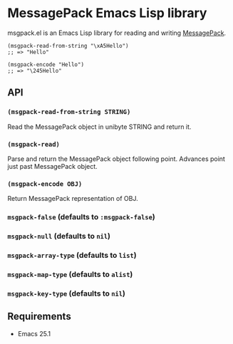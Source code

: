 # MessagePack Emacs Lisp library

msgpack.el is an Emacs Lisp library for reading and writing [MessagePack](https://msgpack.org/).

``` emacs-lisp
(msgpack-read-from-string "\xA5Hello")
;; => "Hello"

(msgpack-encode "Hello")
;; => "\245Hello"
```

## API

### `(msgpack-read-from-string STRING)`

Read the MessagePack object in unibyte STRING and return it.

### `(msgpack-read)`

Parse and return the MessagePack object following point.
Advances point just past MessagePack object.

### `(msgpack-encode OBJ)`

Return MessagePack representation of OBJ.

### `msgpack-false` (defaults to `:msgpack-false`)

### `msgpack-null` (defaults to `nil`)

### `msgpack-array-type` (defaults to `list`)

### `msgpack-map-type` (defaults to `alist`)

### `msgpack-key-type` (defaults to `nil`)

## Requirements

- Emacs 25.1

